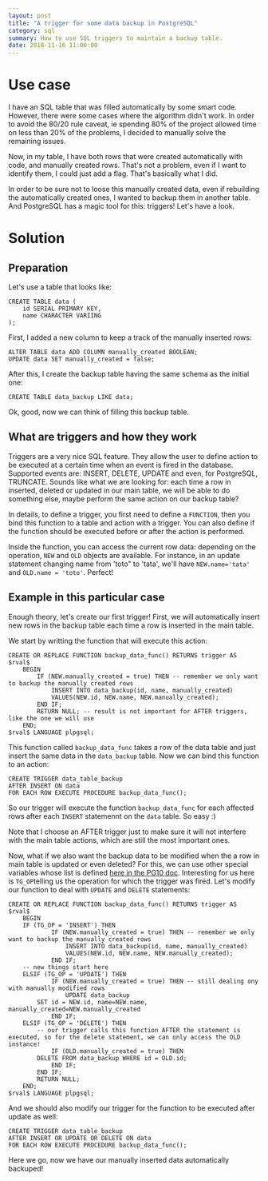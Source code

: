 ```yaml
---
layout: post
title: "A trigger for some data backup in PostgreSQL"
category: sql
summary: How to use SQL triggers to maintain a backup table.
date: 2018-11-16 11:00:00
---
```


# Use case

I have an SQL table that was filled automatically by some smart code. However, there were some cases where the algorithm didn't work. In order to avoid the 80/20 rule caveat, ie spending 80% of the project allowed time on less than 20% of the problems, I decided to manually solve the remaining issues.

Now, in my table, I have both rows that were created automatically with code, and manually created rows. That's not a problem, even if I want to identify them, I could just add a flag. That's basically what I did.

In order to be sure not to loose this manually created data, even if rebuilding the automatically created ones, I wanted to backup them in another table. And PostgreSQL has a magic tool for this: triggers! Let's have a look.


# Solution

## Preparation

Let's use a table that looks like:

    CREATE TABLE data (
        id SERIAL PRIMARY KEY,
        name CHARACTER VARIING
    );


First, I added a new column to keep a track of the manually inserted rows:

    ALTER TABLE data ADD COLUMN manually_created BOOLEAN;
    UPDATE data SET manually_created = false;


After this, I create the backup table having the same schema as the initial one:

    CREATE TABLE data_backup LIKE data;

Ok, good, now we can think of filling this backup table.


## What are triggers and how they work

Triggers are a very nice SQL feature. They allow the user to define action to be executed at a certain time when an event is fired in the database. Supported events are: INSERT, DELETE, UPDATE and even, for PostgreSQL, TRUNCATE. Sounds like what we are looking for: each time a row in inserted, deleted or updated in our main table, we will be able to do something else, maybe perform the same action on our backup table?

In details, to define a trigger, you first need to define a `FUNCTION`, then you bind this function to a table and action with a trigger. You can also define if the function should be executed before or after the action is performed.

Inside the function, you can access the current row data: depending on the operation, `NEW` and `OLD` objects are available. For instance, in an update statement changing name from 'toto" to 'tata', we'll have `NEW.name='tata'` and `OLD.name = 'toto'`. Perfect! 

## Example in this particular case

Enough theory, let's create our first trigger! First, we will automatically insert new rows in the backup table each time a row is inserted in the main table.

We start by writting the function that will execute this action:


    CREATE OR REPLACE FUNCTION backup_data_func() RETURNS trigger AS $rval$
        BEGIN
            IF (NEW.manually_created = true) THEN -- remember we only want to backup the manually created rows
                INSERT INTO data_backup(id, name, manually_created)
                VALUES(NEW.id, NEW.name, NEW.manually_created);
            END IF;
            RETURN NULL; -- result is not important for AFTER triggers, like the one we will use
        END;
    $rval$ LANGUAGE plpgsql;


This function called `backup_data_func` takes a row of the data table and just insert the same data in the `data_backup` table. Now we can bind this function to an action:

    CREATE TRIGGER data_table_backup
    AFTER INSERT ON data
    FOR EACH ROW EXECUTE PROCEDURE backup_data_func();

So our trigger will execute the function `backup_data_func` for each affected rows after each `INSERT` statemennt on the `data` table. So easy :)

Note that I choose an AFTER trigger just to make sure it will not interfere with the main table actions, which are still the most important ones.


Now, what if we also want the backup data to be modified when the a row in main table is updated or even deleted? For this, we can use other special variables whose list is defined [here in the PG10 doc](https://www.postgresql.org/docs/10/plpgsql-trigger.html). Interesting for us here is `TG_OP`telling us the operation for which the trigger was fired. Let's modify our function to deal with `UPDATE` and `DELETE` statements:


    CREATE OR REPLACE FUNCTION backup_data_func() RETURNS trigger AS $rval$
        BEGIN
	    IF (TG_OP = 'INSERT') THEN
                IF (NEW.manually_created = true) THEN -- remember we only want to backup the manually created rows
                    INSERT INTO data_backup(id, name, manually_created)
                    VALUES(NEW.id, NEW.name, NEW.manually_created);
                END IF;
	    -- new things start here
	    ELSIF (TG_OP = 'UPDATE') THEN 
                IF (NEW.manually_created = true) THEN -- still dealing ony with manually modified rows
                    UPDATE data_backup
		    SET id = NEW.id, name=NEW.name, manually_created=NEW.manually_created
                END IF;
	    ELSIF (TG_OP = 'DELETE') THEN 
            -- our trigger calls this function AFTER the statement is executed, so for the delete statement, we can only access the OLD instance!
                IF (OLD.manually_created = true) THEN
		    DELETE FROM data_backup WHERE id = OLD.id;
                END IF;	        
            END IF;
            RETURN NULL;
        END;
    $rval$ LANGUAGE plpgsql;

And we should also modify our trigger for the function to be executed after update as well:

    CREATE TRIGGER data_table_backup
    AFTER INSERT OR UPDATE OR DELETE ON data
    FOR EACH ROW EXECUTE PROCEDURE backup_data_func();


Here we go, now we have our manually inserted data automatically backuped!
